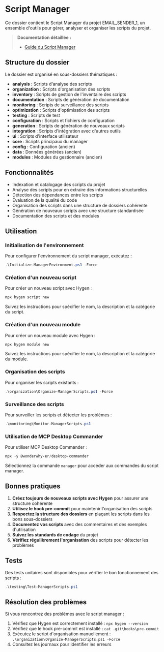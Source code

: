 ﻿# Script Manager

Ce dossier contient le Script Manager du projet EMAIL_SENDER_1, un ensemble d'outils pour gérer, analyser et organiser les scripts du projet.

> **Documentation détaillée :**
> - [Guide du Script Manager](../../docs/guides/methodologies/script_manager.md)

## Structure du dossier

Le dossier est organisé en sous-dossiers thématiques :

- **analysis** : Scripts d'analyse des scripts
- **organization** : Scripts d'organisation des scripts
- **inventory** : Scripts de gestion de l'inventaire des scripts
- **documentation** : Scripts de génération de documentation
- **monitoring** : Scripts de surveillance des scripts
- **optimization** : Scripts d'optimisation des scripts
- **testing** : Scripts de test
- **configuration** : Scripts et fichiers de configuration
- **generation** : Scripts de génération de nouveaux scripts
- **integration** : Scripts d'intégration avec d'autres outils
- **ui** : Scripts d'interface utilisateur
- **core** : Scripts principaux du manager
- **config** : Configuration (ancien)
- **data** : Données générées (ancien)
- **modules** : Modules du gestionnaire (ancien)

## Fonctionnalités

- Indexation et catalogage des scripts du projet
- Analyse des scripts pour en extraire des informations structurelles
- Détection des dépendances entre les scripts
- Évaluation de la qualité du code
- Organisation des scripts dans une structure de dossiers cohérente
- Génération de nouveaux scripts avec une structure standardisée
- Documentation des scripts et des modules

## Utilisation

### Initialisation de l'environnement

Pour configurer l'environnement du script manager, exécutez :

```powershell
.\Initialize-ManagerEnvironment.ps1 -Force
```

### Création d'un nouveau script

Pour créer un nouveau script avec Hygen :

```powershell
npx hygen script new
```

Suivez les instructions pour spécifier le nom, la description et la catégorie du script.

### Création d'un nouveau module

Pour créer un nouveau module avec Hygen :

```powershell
npx hygen module new
```

Suivez les instructions pour spécifier le nom, la description et la catégorie du module.

### Organisation des scripts

Pour organiser les scripts existants :

```powershell
.\organization\Organize-ManagerScripts.ps1 -Force
```

### Surveillance des scripts

Pour surveiller les scripts et détecter les problèmes :

```powershell
.\monitoring\Monitor-ManagerScripts.ps1
```

### Utilisation de MCP Desktop Commander

Pour utiliser MCP Desktop Commander :

```powershell
npx -y @wonderwhy-er/desktop-commander
```

Sélectionnez la commande `manager` pour accéder aux commandes du script manager.

## Bonnes pratiques

1. **Créez toujours de nouveaux scripts avec Hygen** pour assurer une structure cohérente
2. **Utilisez le hook pre-commit** pour maintenir l'organisation des scripts
3. **Respectez la structure des dossiers** en plaçant les scripts dans les bons sous-dossiers
4. **Documentez vos scripts** avec des commentaires et des exemples d'utilisation
5. **Suivez les standards de codage** du projet
6. **Vérifiez régulièrement l'organisation** des scripts pour détecter les problèmes

## Tests

Des tests unitaires sont disponibles pour vérifier le bon fonctionnement des scripts :

```powershell
.\testing\Test-ManagerScripts.ps1
```

## Résolution des problèmes

Si vous rencontrez des problèmes avec le script manager :

1. Vérifiez que Hygen est correctement installé : `npx hygen --version`
2. Vérifiez que le hook pre-commit est installé : `cat .git\hooks\pre-commit`
3. Exécutez le script d'organisation manuellement : `.\organization\Organize-ManagerScripts.ps1 -Force`
4. Consultez les journaux pour identifier les erreurs
